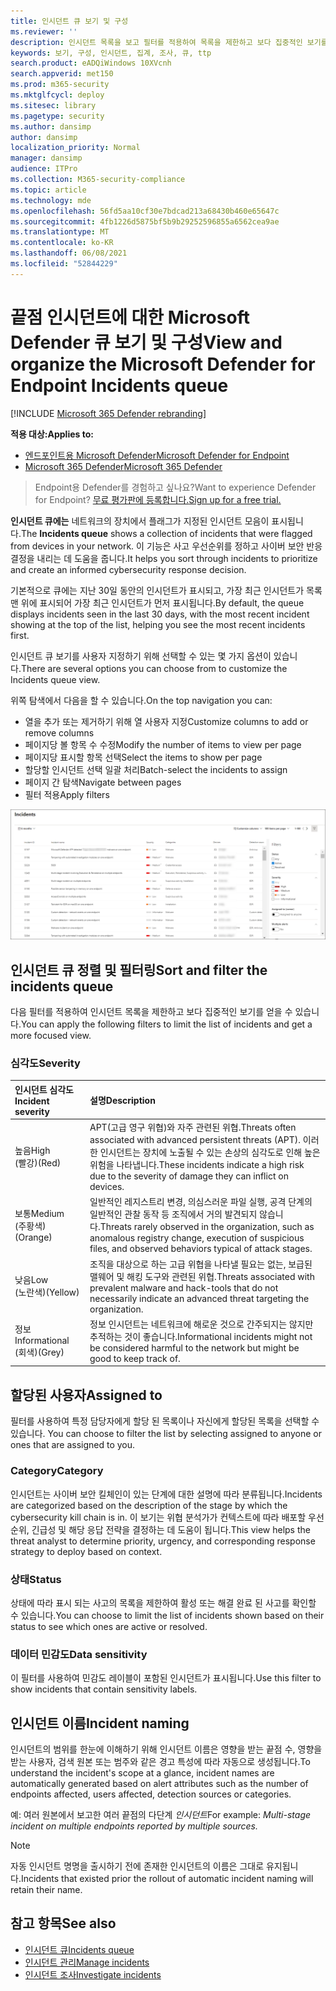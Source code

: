 ```yaml
---
title: 인시던트 큐 보기 및 구성
ms.reviewer: ''
description: 인시던트 목록을 보고 필터를 적용하여 목록을 제한하고 보다 집중적인 보기를 얻을 수 있는 방법을 배워야 합니다.
keywords: 보기, 구성, 인시던트, 집계, 조사, 큐, ttp
search.product: eADQiWindows 10XVcnh
search.appverid: met150
ms.prod: m365-security
ms.mktglfcycl: deploy
ms.sitesec: library
ms.pagetype: security
ms.author: dansimp
author: dansimp
localization_priority: Normal
manager: dansimp
audience: ITPro
ms.collection: M365-security-compliance
ms.topic: article
ms.technology: mde
ms.openlocfilehash: 56fd5aa10cf30e7bdcad213a68430b460e65647c
ms.sourcegitcommit: 4fb1226d5875bf5b9b29252596855a6562cea9ae
ms.translationtype: MT
ms.contentlocale: ko-KR
ms.lasthandoff: 06/08/2021
ms.locfileid: "52844229"
---
```

# <a name="view-and-organize-the-microsoft-defender-for-endpoint-incidents-queue"></a><span data-ttu-id="83b41-104">끝점 인시던트에 대한 Microsoft Defender 큐 보기 및 구성</span><span class="sxs-lookup"><span data-stu-id="83b41-104">View and organize the Microsoft Defender for Endpoint Incidents queue</span></span>

[!INCLUDE [Microsoft 365 Defender rebranding](../../includes/microsoft-defender.md)]

<span data-ttu-id="83b41-105">**적용 대상:**</span><span class="sxs-lookup"><span data-stu-id="83b41-105">**Applies to:**</span></span>
- [<span data-ttu-id="83b41-106">엔드포인트용 Microsoft Defender</span><span class="sxs-lookup"><span data-stu-id="83b41-106">Microsoft Defender for Endpoint</span></span>](https://go.microsoft.com/fwlink/?linkid=2154037)
- [<span data-ttu-id="83b41-107">Microsoft 365 Defender</span><span class="sxs-lookup"><span data-stu-id="83b41-107">Microsoft 365 Defender</span></span>](https://go.microsoft.com/fwlink/?linkid=2118804)

> <span data-ttu-id="83b41-108">Endpoint용 Defender를 경험하고 싶나요?</span><span class="sxs-lookup"><span data-stu-id="83b41-108">Want to experience Defender for Endpoint?</span></span> [<span data-ttu-id="83b41-109">무료 평가판에 등록합니다.</span><span class="sxs-lookup"><span data-stu-id="83b41-109">Sign up for a free trial.</span></span>](https://www.microsoft.com/microsoft-365/windows/microsoft-defender-atp?ocid=docs-wdatp-pullalerts-abovefoldlink) 

<span data-ttu-id="83b41-110">**인시던트 큐에는** 네트워크의 장치에서 플래그가 지정된 인시던트 모음이 표시됩니다.</span><span class="sxs-lookup"><span data-stu-id="83b41-110">The **Incidents queue** shows a collection of incidents that were flagged from devices in your network.</span></span> <span data-ttu-id="83b41-111">이 기능은 사고 우선순위를 정하고 사이버 보안 반응 결정을 내리는 데 도움을 줍니다.</span><span class="sxs-lookup"><span data-stu-id="83b41-111">It helps you sort through incidents to prioritize and create an informed cybersecurity response decision.</span></span>

<span data-ttu-id="83b41-112">기본적으로 큐에는 지난 30일 동안의 인시던트가 표시되고, 가장 최근 인시던트가 목록 맨 위에 표시되어 가장 최근 인시던트가 먼저 표시됩니다.</span><span class="sxs-lookup"><span data-stu-id="83b41-112">By default, the queue displays incidents seen in the last 30 days, with the most recent incident showing at the top of the list, helping you see the most recent incidents first.</span></span>

<span data-ttu-id="83b41-113">인시던트 큐 보기를 사용자 지정하기 위해 선택할 수 있는 몇 가지 옵션이 있습니다.</span><span class="sxs-lookup"><span data-stu-id="83b41-113">There are several options you can choose from to customize the Incidents queue view.</span></span> 

<span data-ttu-id="83b41-114">위쪽 탐색에서 다음을 할 수 있습니다.</span><span class="sxs-lookup"><span data-stu-id="83b41-114">On the top navigation you can:</span></span>
- <span data-ttu-id="83b41-115">열을 추가 또는 제거하기 위해 열 사용자 지정</span><span class="sxs-lookup"><span data-stu-id="83b41-115">Customize columns to add or remove columns</span></span> 
- <span data-ttu-id="83b41-116">페이지당 볼 항목 수 수정</span><span class="sxs-lookup"><span data-stu-id="83b41-116">Modify the number of items to view per page</span></span>
- <span data-ttu-id="83b41-117">페이지당 표시할 항목 선택</span><span class="sxs-lookup"><span data-stu-id="83b41-117">Select the items to show per page</span></span>
- <span data-ttu-id="83b41-118">할당할 인시던트 선택 일괄 처리</span><span class="sxs-lookup"><span data-stu-id="83b41-118">Batch-select the incidents to assign</span></span> 
- <span data-ttu-id="83b41-119">페이지 간 탐색</span><span class="sxs-lookup"><span data-stu-id="83b41-119">Navigate between pages</span></span>
- <span data-ttu-id="83b41-120">필터 적용</span><span class="sxs-lookup"><span data-stu-id="83b41-120">Apply filters</span></span>

![사고 큐의 이미지](images/atp-incident-queue.png)

## <a name="sort-and-filter-the-incidents-queue"></a><span data-ttu-id="83b41-122">인시던트 큐 정렬 및 필터링</span><span class="sxs-lookup"><span data-stu-id="83b41-122">Sort and filter the incidents queue</span></span>
<span data-ttu-id="83b41-123">다음 필터를 적용하여 인시던트 목록을 제한하고 보다 집중적인 보기를 얻을 수 있습니다.</span><span class="sxs-lookup"><span data-stu-id="83b41-123">You can apply the following filters to limit the list of incidents and get a more focused view.</span></span>

### <a name="severity"></a><span data-ttu-id="83b41-124">심각도</span><span class="sxs-lookup"><span data-stu-id="83b41-124">Severity</span></span>

<span data-ttu-id="83b41-125">인시던트 심각도</span><span class="sxs-lookup"><span data-stu-id="83b41-125">Incident severity</span></span> | <span data-ttu-id="83b41-126">설명</span><span class="sxs-lookup"><span data-stu-id="83b41-126">Description</span></span>
:---|:---
<span data-ttu-id="83b41-127">높음</span><span class="sxs-lookup"><span data-stu-id="83b41-127">High</span></span> </br><span data-ttu-id="83b41-128">(빨강)</span><span class="sxs-lookup"><span data-stu-id="83b41-128">(Red)</span></span> | <span data-ttu-id="83b41-129">APT(고급 영구 위협)와 자주 관련된 위협.</span><span class="sxs-lookup"><span data-stu-id="83b41-129">Threats often associated with advanced persistent threats (APT).</span></span> <span data-ttu-id="83b41-130">이러한 인시던트는 장치에 노출될 수 있는 손상의 심각도로 인해 높은 위험을 나타냅니다.</span><span class="sxs-lookup"><span data-stu-id="83b41-130">These incidents indicate a high risk due to the severity of damage they can inflict on devices.</span></span>
<span data-ttu-id="83b41-131">보통</span><span class="sxs-lookup"><span data-stu-id="83b41-131">Medium</span></span> </br><span data-ttu-id="83b41-132">(주황색)</span><span class="sxs-lookup"><span data-stu-id="83b41-132">(Orange)</span></span> | <span data-ttu-id="83b41-133">일반적인 레지스트리 변경, 의심스러운 파일 실행, 공격 단계의 일반적인 관찰 동작 등 조직에서 거의 발견되지 않습니다.</span><span class="sxs-lookup"><span data-stu-id="83b41-133">Threats rarely observed in the organization, such as anomalous registry change, execution of suspicious files, and observed behaviors typical of attack stages.</span></span>
<span data-ttu-id="83b41-134">낮음</span><span class="sxs-lookup"><span data-stu-id="83b41-134">Low</span></span> </br><span data-ttu-id="83b41-135">(노란색)</span><span class="sxs-lookup"><span data-stu-id="83b41-135">(Yellow)</span></span> | <span data-ttu-id="83b41-136">조직을 대상으로 하는 고급 위협을 나타낼 필요는 없는, 보급된 맬웨어 및 해킹 도구와 관련된 위협.</span><span class="sxs-lookup"><span data-stu-id="83b41-136">Threats associated with prevalent malware and hack-tools that do not necessarily indicate an advanced threat targeting the organization.</span></span>
<span data-ttu-id="83b41-137">정보</span><span class="sxs-lookup"><span data-stu-id="83b41-137">Informational</span></span> </br><span data-ttu-id="83b41-138">(회색)</span><span class="sxs-lookup"><span data-stu-id="83b41-138">(Grey)</span></span> | <span data-ttu-id="83b41-139">정보 인시던트는 네트워크에 해로운 것으로 간주되지는 않지만 추적하는 것이 좋습니다.</span><span class="sxs-lookup"><span data-stu-id="83b41-139">Informational incidents might not be considered harmful to the network but might be good to keep track of.</span></span>

## <a name="assigned-to"></a><span data-ttu-id="83b41-140">할당된 사용자</span><span class="sxs-lookup"><span data-stu-id="83b41-140">Assigned to</span></span>
<span data-ttu-id="83b41-141">필터를 사용하여 특정 담당자에게 할당 된 목록이나 자신에게 할당된 목록을 선택할 수 있습니다. </span><span class="sxs-lookup"><span data-stu-id="83b41-141">You can choose to filter the list by selecting assigned to anyone or ones that are assigned to you.</span></span>

### <a name="category"></a><span data-ttu-id="83b41-142">Category</span><span class="sxs-lookup"><span data-stu-id="83b41-142">Category</span></span>
<span data-ttu-id="83b41-143">인시던트는 사이버 보안 킬체인이 있는 단계에 대한 설명에 따라 분류됩니다.</span><span class="sxs-lookup"><span data-stu-id="83b41-143">Incidents are categorized based on the description of the stage by which the cybersecurity kill chain is in.</span></span> <span data-ttu-id="83b41-144">이 보기는 위협 분석가가 컨텍스트에 따라 배포할 우선 순위, 긴급성 및 해당 응답 전략을 결정하는 데 도움이 됩니다.</span><span class="sxs-lookup"><span data-stu-id="83b41-144">This view helps the threat analyst to determine priority, urgency, and corresponding response strategy to deploy based on context.</span></span>

### <a name="status"></a><span data-ttu-id="83b41-145">상태</span><span class="sxs-lookup"><span data-stu-id="83b41-145">Status</span></span>
<span data-ttu-id="83b41-146">상태에 따라 표시 되는 사고의 목록을 제한하여 활성 또는 해결 완료 된 사고를 확인할 수 있습니다.</span><span class="sxs-lookup"><span data-stu-id="83b41-146">You can choose to limit the list of incidents shown based on their status to see which ones are active or resolved.</span></span>

### <a name="data-sensitivity"></a><span data-ttu-id="83b41-147">데이터 민감도</span><span class="sxs-lookup"><span data-stu-id="83b41-147">Data sensitivity</span></span>
<span data-ttu-id="83b41-148">이 필터를 사용하여 민감도 레이블이 포함된 인시던트가 표시됩니다.</span><span class="sxs-lookup"><span data-stu-id="83b41-148">Use this filter to show incidents that contain sensitivity labels.</span></span>

## <a name="incident-naming"></a><span data-ttu-id="83b41-149">인시던트 이름</span><span class="sxs-lookup"><span data-stu-id="83b41-149">Incident naming</span></span>

<span data-ttu-id="83b41-150">인시던트의 범위를 한눈에 이해하기 위해 인시던트 이름은 영향을 받는 끝점 수, 영향을 받는 사용자, 검색 원본 또는 범주와 같은 경고 특성에 따라 자동으로 생성됩니다.</span><span class="sxs-lookup"><span data-stu-id="83b41-150">To understand the incident's scope at a glance, incident names are automatically generated based on alert attributes such as the number of endpoints affected, users affected, detection sources or categories.</span></span>

<span data-ttu-id="83b41-151">예: 여러 원본에서 보고한 여러 끝점의 다단계 *인시던트*</span><span class="sxs-lookup"><span data-stu-id="83b41-151">For example: *Multi-stage incident on multiple endpoints reported by multiple sources.*</span></span>

> [!NOTE]
> <span data-ttu-id="83b41-152">자동 인시던트 명명을 출시하기 전에 존재한 인시던트의 이름은 그대로 유지됩니다.</span><span class="sxs-lookup"><span data-stu-id="83b41-152">Incidents that existed prior the rollout of automatic incident naming will retain their name.</span></span>


## <a name="see-also"></a><span data-ttu-id="83b41-153">참고 항목</span><span class="sxs-lookup"><span data-stu-id="83b41-153">See also</span></span>
- [<span data-ttu-id="83b41-154">인시던트 큐</span><span class="sxs-lookup"><span data-stu-id="83b41-154">Incidents queue</span></span>](/microsoft-365/security/defender-endpoint/view-incidents-queue)
- [<span data-ttu-id="83b41-155">인시던트 관리</span><span class="sxs-lookup"><span data-stu-id="83b41-155">Manage incidents</span></span>](manage-incidents.md)
- [<span data-ttu-id="83b41-156">인시던트 조사</span><span class="sxs-lookup"><span data-stu-id="83b41-156">Investigate incidents</span></span>](investigate-incidents.md)

